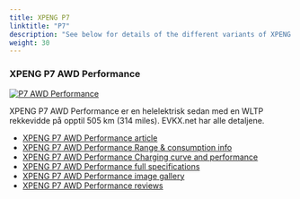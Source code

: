 ```yaml
---
title: XPENG P7
linktitle: "P7"
description: "See below for details of the different variants of XPENG P7"
weight: 30
---
```

### XPENG P7 AWD Performance

<a href="/models/xpeng/p7/p7_awd_performance/"><img src="https://media.evkx.net/multimedia/models/xpeng/p7/p7_awd_performance/main_1_st.jpg" class="img-fluid" alt="P7 AWD Performance" ></a>

XPENG P7 AWD Performance er en helelektrisk sedan med en WLTP rekkevidde på opptil 505 km (314 miles). EVKX.net har alle detaljene. 

- [XPENG P7 AWD Performance article](/models/xpeng/p7/p7_awd_performance/)
- [XPENG P7 AWD Performance Range & consumption info](/models/xpeng/p7/p7_awd_performance/rangeandconsumption)
- [XPENG P7 AWD Performance Charging curve and performance](/models/xpeng/p7/p7_awd_performance/chargingcurve)
- [XPENG P7 AWD Performance full specifications](/models/xpeng/p7/p7_awd_performance/specifications)
- [XPENG P7 AWD Performance image gallery](/models/xpeng/p7/p7_awd_performance/gallery)
- [XPENG P7 AWD Performance reviews](/models/xpeng/p7/p7_awd_performance/reviews)

